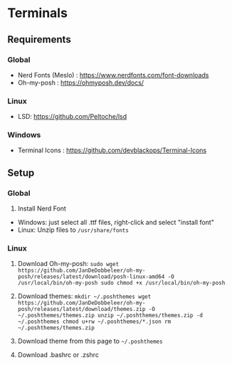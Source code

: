 # Terminals

## Requirements
### Global
- Nerd Fonts (Meslo) : https://www.nerdfonts.com/font-downloads
- Oh-my-posh : https://ohmyposh.dev/docs/

### Linux
- LSD: https://github.com/Peltoche/lsd

### Windows
- Terminal Icons : https://github.com/devblackops/Terminal-Icons

## Setup
### Global
1. Install Nerd Font
- Windows: just select all .ttf files, right-click and select "install font"
- Linux: Unzip files to `/usr/share/fonts`

### Linux
1. Download Oh-my-posh:
`
sudo wget https://github.com/JanDeDobbeleer/oh-my-posh/releases/latest/download/posh-linux-amd64 -O /usr/local/bin/oh-my-posh
sudo chmod +x /usr/local/bin/oh-my-posh
`

2. Download themes:
`
mkdir ~/.poshthemes
wget https://github.com/JanDeDobbeleer/oh-my-posh/releases/latest/download/themes.zip -O ~/.poshthemes/themes.zip
unzip ~/.poshthemes/themes.zip -d ~/.poshthemes
chmod u+rw ~/.poshthemes/*.json
rm ~/.poshthemes/themes.zip
`
3. Download theme from this page to `~/.poshthemes`
4. Download .bashrc or .zshrc
